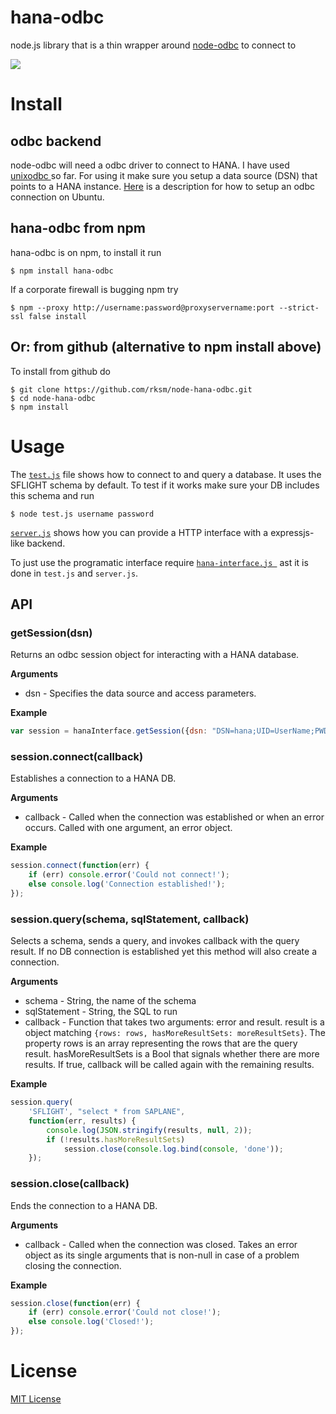 # hana-odbc

node.js library that is a thin wrapper around [node-odbc](https://github.com/wankdanker/node-odbc) to connect to

[![](http://www.saphana.com/themes/generated_advanced_skin_global2/images/home.png)](http://www.saphana.com/welcome)

# Install

## odbc backend

node-odbc will need a odbc driver to connect to HANA. I have used [unixodbc
](http://www.unixodbc.org/) so far. For using it make sure you setup a data
source (DSN) that points to a HANA instance. [Here](http://scn.sap.com/community/developer-center/hana/blog/2012/09/14/hana-with-odbc-on-ubuntu-1204)
is a description for how to setup an odbc connection on Ubuntu.

##  hana-odbc from npm

hana-odbc is on npm, to install it run

    $ npm install hana-odbc

If a corporate firewall is bugging npm try

    $ npm --proxy http://username:password@proxyservername:port --strict-ssl false install

## Or: from github (alternative to npm install above)

To install from github do

    $ git clone https://github.com/rksm/node-hana-odbc.git
    $ cd node-hana-odbc
    $ npm install

# Usage

The [`test.js`](test.js) file shows how to connect to and query a database. It
uses the SFLIGHT schema by default. To test if it works make sure your DB
includes this schema and run

    $ node test.js username password

[`server.js`](server.js) shows how you can provide a HTTP interface with a
expressjs-like backend.

To just use the programatic interface require [`hana-interface.js
`](hana-interface.js) ast it is done in `test.js` and `server.js`.

## API

### getSession(dsn)

Returns an odbc session object for interacting with a HANA database.

__Arguments__

* dsn - Specifies the data source and access parameters.

__Example__

```js
var session = hanaInterface.getSession({dsn: "DSN=hana;UID=UserName;PWD=Password"});
```

### session.connect(callback)

Establishes a connection to a HANA DB.

__Arguments__

* callback - Called when the connection was established or when an error
  occurs. Called with one argument, an error object.

__Example__

```js
session.connect(function(err) {
    if (err) console.error('Could not connect!');
    else console.log('Connection established!');
});
```

### session.query(schema, sqlStatement, callback)

Selects a schema, sends a query, and invokes callback with the query result. If
no DB connection is established yet this method will also create a connection.

__Arguments__

* schema - String, the name of the schema
* sqlStatement - String, the SQL to run
* callback - Function that takes two arguments: error and result. result is a
  object matching `{rows: rows, hasMoreResultSets: moreResultSets}`. The property
  rows is an array representing the rows that are the query result.
  hasMoreResultSets is a Bool that signals whether there are more results. If
  true, callback will be called again with the remaining results.

__Example__

```js
session.query(
    'SFLIGHT', "select * from SAPLANE",
    function(err, results) {
        console.log(JSON.stringify(results, null, 2));
        if (!results.hasMoreResultSets)
            session.close(console.log.bind(console, 'done'));
    });
```

### session.close(callback)

Ends the connection to a HANA DB.

__Arguments__

* callback - Called when the connection was closed. Takes an error
  object as its single arguments that is non-null in case of a problem closing
  the connection.

__Example__

```js
session.close(function(err) {
    if (err) console.error('Could not close!');
    else console.log('Closed!');
});
```

# License

[MIT License](LICENSE)
